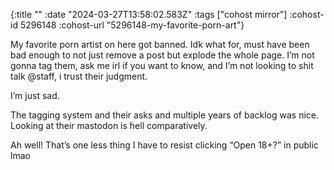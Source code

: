 {:title ""
 :date "2024-03-27T13:58:02.583Z"
 :tags ["cohost mirror"]
 :cohost-id 5296148
 :cohost-url "5296148-my-favorite-porn-art"}

My favorite porn artist on here got banned. Idk what for, must have been bad enough to not just remove a post but explode the whole page. I’m not gonna tag them, ask me irl if you want to know, and I’m not looking to shit talk @staff, i trust their judgment.

I’m just sad.

The tagging system and their asks and multiple years of backlog was nice. Looking at their mastodon is hell comparatively.

Ah well! That’s one less thing I have to resist clicking “Open 18+?” in public lmao